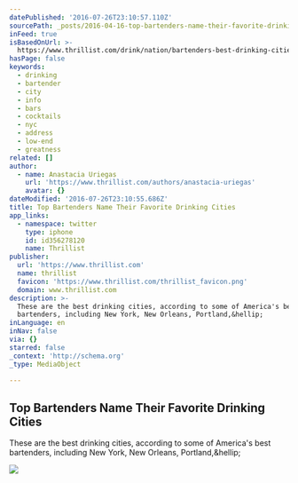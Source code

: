 ```yaml
---
datePublished: '2016-07-26T23:10:57.110Z'
sourcePath: _posts/2016-04-16-top-bartenders-name-their-favorite-drinking-cities.md
inFeed: true
isBasedOnUrl: >-
  https://www.thrillist.com/drink/nation/bartenders-best-drinking-cities/food-and-drink
hasPage: false
keywords:
  - drinking
  - bartender
  - city
  - info
  - bars
  - cocktails
  - nyc
  - address
  - low-end
  - greatness
related: []
author:
  - name: Anastacia Uriegas
    url: 'https://www.thrillist.com/authors/anastacia-uriegas'
    avatar: {}
dateModified: '2016-07-26T23:10:55.686Z'
title: Top Bartenders Name Their Favorite Drinking Cities
app_links:
  - namespace: twitter
    type: iphone
    id: id356278120
    name: Thrillist
publisher:
  url: 'https://www.thrillist.com'
  name: thrillist
  favicon: 'https://www.thrillist.com/thrillist_favicon.png'
  domain: www.thrillist.com
description: >-
  These are the best drinking cities, according to some of America's best
  bartenders, including New York, New Orleans, Portland,&hellip;
inLanguage: en
inNav: false
via: {}
starred: false
_context: 'http://schema.org'
_type: MediaObject

---
```

<article style=""><h1>Top Bartenders Name Their Favorite Drinking Cities</h1><p>These are the best drinking cities, according to some of America's best bartenders, including New York, New Orleans, Portland,&amp;hellip;</p><img src="https://assets3.thrillist.com/v1/image/1667046/size/tmg-facebook_share" /></article>